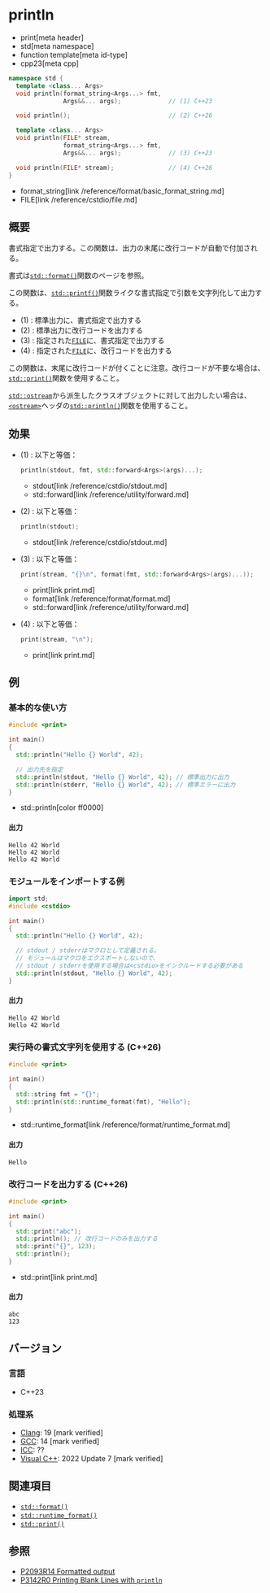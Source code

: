 # println
* print[meta header]
* std[meta namespace]
* function template[meta id-type]
* cpp23[meta cpp]

```cpp
namespace std {
  template <class... Args>
  void println(format_string<Args...> fmt,
               Args&&... args);             // (1) C++23

  void println();                           // (2) C++26

  template <class... Args>
  void println(FILE* stream,
               format_string<Args...> fmt,
               Args&&... args);             // (3) C++23

  void println(FILE* stream);               // (4) C++26
}
```
* format_string[link /reference/format/basic_format_string.md]
* FILE[link /reference/cstdio/file.md]

## 概要
書式指定で出力する。この関数は、出力の末尾に改行コードが自動で付加される。

書式は[`std::format()`](/reference/format/format.md)関数のページを参照。

この関数は、[`std::printf()`](/reference/cstdio/printf.md.nolink)関数ライクな書式指定で引数を文字列化して出力する。

- (1) : 標準出力に、書式指定で出力する
- (2) : 標準出力に改行コードを出力する
- (3) : 指定された[`FILE`](/reference/cstdio/file.md)に、書式指定で出力する
- (4) : 指定された[`FILE`](/reference/cstdio/file.md)に、改行コードを出力する

この関数は、末尾に改行コードが付くことに注意。改行コードが不要な場合は、[`std::print()`](print.md)関数を使用すること。

[`std::ostream`](/reference/ostream/basic_ostream.md)から派生したクラスオブジェクトに対して出力したい場合は、[`<ostream>`](/reference/ostream.md)ヘッダの[`std::println()`](/reference/ostream/println.md)関数を使用すること。


## 効果
- (1) : 以下と等価：
    ```cpp
    println(stdout, fmt, std::forward<Args>(args)...);
    ```
    * stdout[link /reference/cstdio/stdout.md]
    * std::forward[link /reference/utility/forward.md]

- (2) : 以下と等価：
    ```cpp
    println(stdout);
    ```
    * stdout[link /reference/cstdio/stdout.md]

- (3) : 以下と等価：
    ```cpp
    print(stream, "{}\n", format(fmt, std::forward<Args>(args)...));
    ```
    * print[link print.md]
    * format[link /reference/format/format.md]
    * std::forward[link /reference/utility/forward.md]

- (4) : 以下と等価：
    ```cpp
    print(stream, "\n");
    ```
    * print[link print.md]


## 例
### 基本的な使い方
```cpp example
#include <print>

int main()
{
  std::println("Hello {} World", 42);

  // 出力先を指定
  std::println(stdout, "Hello {} World", 42); // 標準出力に出力
  std::println(stderr, "Hello {} World", 42); // 標準エラーに出力
}
```
* std::println[color ff0000]

#### 出力
```
Hello 42 World
Hello 42 World
Hello 42 World
```

### モジュールをインポートする例
```cpp example
import std;
#include <cstdio>

int main()
{
  std::println("Hello {} World", 42);

  // stdout / stderrはマクロとして定義される。
  // モジュールはマクロをエクスポートしないので、
  // stdout / stderrを使用する場合は<cstdio>をインクルードする必要がある
  std::println(stdout, "Hello {} World", 42);
}
```

#### 出力
```
Hello 42 World
Hello 42 World
```

### 実行時の書式文字列を使用する (C++26)
```cpp example
#include <print>

int main()
{
  std::string fmt = "{}";
  std::println(std::runtime_format(fmt), "Hello");
}
```
* std::runtime_format[link /reference/format/runtime_format.md]

#### 出力
```
Hello
```


### 改行コードを出力する (C++26)
```cpp example
#include <print>

int main()
{
  std::print("abc");
  std::println(); // 改行コードのみを出力する
  std::print("{}", 123);
  std::println();
}
```
* std::print[link print.md]

#### 出力
```
abc
123
```

## バージョン
### 言語
- C++23

### 処理系
- [Clang](/implementation.md#clang): 19 [mark verified]
- [GCC](/implementation.md#gcc): 14 [mark verified]
- [ICC](/implementation.md#icc): ??
- [Visual C++](/implementation.md#visual_cpp): 2022 Update 7 [mark verified]


## 関連項目
- [`std::format()`](/reference/format/format.md)
- [`std::runtime_format()`](/reference/format/runtime_format.md)
- [`std::print()`](print.md)


## 参照
- [P2093R14 Formatted output](https://www.open-std.org/jtc1/sc22/wg21/docs/papers/2022/p2093r14.html)
- [P3142R0 Printing Blank Lines with `println`](https://open-std.org/jtc1/sc22/wg21/docs/papers/2024/p3142r0.pdf)
